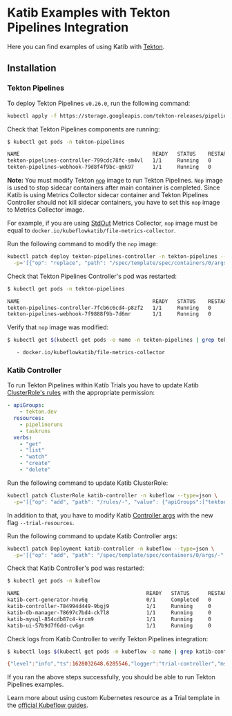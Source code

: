 # Katib Examples with Tekton Pipelines Integration

Here you can find examples of using Katib with [Tekton](https://github.com/tektoncd/pipeline).

## Installation

### Tekton Pipelines

To deploy Tekton Pipelines `v0.26.0`, run the following command:

```bash
kubectl apply -f https://storage.googleapis.com/tekton-releases/pipeline/previous/v0.26.0/release.yaml
```

Check that Tekton Pipelines components are running:

```bash
$ kubectl get pods -n tekton-pipelines

NAME                                           READY   STATUS    RESTARTS   AGE
tekton-pipelines-controller-799cdc78fc-sm4vl   1/1     Running   0          50s
tekton-pipelines-webhook-79d8f4f9bc-qmk97      1/1     Running   0          50s
```

**Note:** You must modify Tekton [`nop`](https://github.com/tektoncd/pipeline/tree/master/cmd/nop)
image to run Tekton Pipelines. `Nop` image is used to stop sidecar containers after main container
is completed. Since Katib is using Metrics Collector sidecar container
and Tekton Pipelines Controller should not kill sidecar containers, you have to
set this `nop` image to Metrics Collector image.

For example, if you are using
[StdOut](https://www.kubeflow.org/docs/components/katib/experiment/#metrics-collector) Metrics Collector,
`nop` image must be equal to `docker.io/kubeflowkatib/file-metrics-collector`.

Run the following command to modify the `nop` image:

```bash
kubectl patch deploy tekton-pipelines-controller -n tekton-pipelines --type='json' \
  -p='[{"op": "replace", "path": "/spec/template/spec/containers/0/args/9", "value": "docker.io/kubeflowkatib/file-metrics-collector"}]'
```

Check that Tekton Pipelines Controller's pod was restarted:

```bash
$ kubectl get pods -n tekton-pipelines

NAME                                           READY   STATUS    RESTARTS   AGE
tekton-pipelines-controller-7fcb6c6cd4-p8zf2   1/1     Running   0          2m2s
tekton-pipelines-webhook-7f9888f9b-7d6mr       1/1     Running   0          3m
```

Verify that `nop` image was modified:

```bash
$ kubectl get $(kubectl get pods -o name -n tekton-pipelines | grep tekton-pipelines-controller) -n tekton-pipelines -o yaml | grep katib

   - docker.io/kubeflowkatib/file-metrics-collector
```

### Katib Controller

To run Tekton Pipelines within Katib Trials you have to update Katib
[ClusterRole's rules](https://github.com/kubeflow/katib/blob/master/manifests/v1beta1/components/controller/rbac.yaml#L5)
with the appropriate permission:

```yaml
- apiGroups:
    - tekton.dev
  resources:
    - pipelineruns
    - taskruns
  verbs:
    - "get"
    - "list"
    - "watch"
    - "create"
    - "delete"
```

Run the following command to update Katib ClusterRole:

```bash
kubectl patch ClusterRole katib-controller -n kubeflow --type=json \
  -p='[{"op": "add", "path": "/rules/-", "value": {"apiGroups":["tekton.dev"],"resources":["pipelineruns", "taskruns"],"verbs":["get", "list", "watch", "create", "delete"]}}]'
```

In addition to that, you have to modify Katib
[Controller args](https://github.com/kubeflow/katib/blob/master/manifests/v1beta1/components/controller/controller.yaml#L27)
with the new flag `--trial-resources`.

Run the following command to update Katib Controller args:

```bash
kubectl patch Deployment katib-controller -n kubeflow --type=json \
  -p='[{"op": "add", "path": "/spec/template/spec/containers/0/args/-", "value": "--trial-resources=PipelineRun.v1beta1.tekton.dev"}]'
```

Check that Katib Controller's pod was restarted:

```bash
$ kubectl get pods -n kubeflow

NAME                                         READY   STATUS      RESTARTS   AGE
katib-cert-generator-hnv6q                   0/1     Completed   0          6m12s
katib-controller-784994d449-9bgj9            1/1     Running     0          28s
katib-db-manager-78697c7bd4-ck7l8            1/1     Running     0          6m13s
katib-mysql-854cdb87c4-krcm9                 1/1     Running     0          6m13s
katib-ui-57b9d7f6dd-cv6gn                    1/1     Running     0          6m13s
```

Check logs from Katib Controller to verify Tekton Pipelines integration:

```bash
$ kubectl logs $(kubectl get pods -n kubeflow -o name | grep katib-controller) -n kubeflow | grep '"CRD Kind":"PipelineRun"'

{"level":"info","ts":1628032648.6285546,"logger":"trial-controller","msg":"Job watch added successfully","CRD Group":"tekton.dev","CRD Version":"v1beta1","CRD Kind":"PipelineRun"}
```

If you ran the above steps successfully, you should be able to run Tekton Pipelines examples.

Learn more about using custom Kubernetes resource as a Trial template in the
[official Kubeflow guides](https://www.kubeflow.org/docs/components/katib/trial-template/#use-custom-kubernetes-resource-as-a-trial-template).
